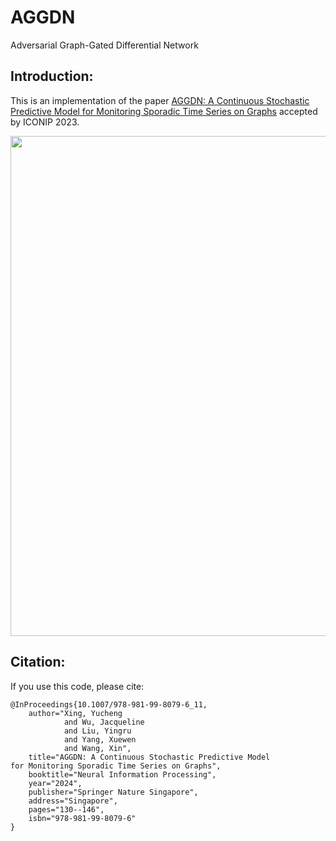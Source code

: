 # AGGDN
Adversarial Graph-Gated Differential Network

## Introduction: 
This is an implementation of the paper [
AGGDN: A Continuous Stochastic Predictive Model for Monitoring Sporadic Time Series on Graphs](https://link.springer.com/chapter/10.1007/978-981-99-8079-6_11) accepted by ICONIP 2023.

<div align=center>
    <img src="https://github.com/SBU-YCX/imgs/blob/main/AGGDN.png" width="800">
</div>


## Citation:
If you use this code, please cite:
```
@InProceedings{10.1007/978-981-99-8079-6_11,
    author="Xing, Yucheng
            and Wu, Jacqueline
            and Liu, Yingru
            and Yang, Xuewen
            and Wang, Xin",
    title="AGGDN: A Continuous Stochastic Predictive Model for Monitoring Sporadic Time Series on Graphs",
    booktitle="Neural Information Processing",
    year="2024",
    publisher="Springer Nature Singapore",
    address="Singapore",
    pages="130--146",
    isbn="978-981-99-8079-6"
}
```
